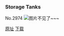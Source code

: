 ### Storage Tanks
No.2974
![图片不见了~~~](https://imgs.xkcd.com/comics/storage_tanks.png)

[原址](https://xkcd.com//2974) [下载](https://imgs.xkcd.com/comics/storage_tanks.png)


